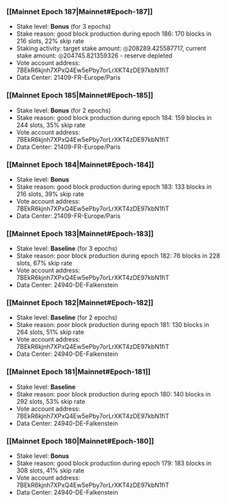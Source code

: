 ### [[Mainnet Epoch 187|Mainnet#Epoch-187]]
* Stake level: **Bonus** (for 3 epochs)
* Stake reason: good block production during epoch 186: 170 blocks in 216 slots, 22% skip rate
* Staking activity: target stake amount: ◎208289.425587717, current stake amount: ◎204745.821359326 - reserve depleted
* Vote account address: 7BEkR6kjnh7XPxQ4Ew5ePby7orLrXKT4zDE97kbN1fiT
* Data Center: 21409-FR-Europe/Paris
### [[Mainnet Epoch 185|Mainnet#Epoch-185]]
* Stake level: **Bonus** (for 2 epochs)
* Stake reason: good block production during epoch 184: 159 blocks in 244 slots, 35% skip rate
* Vote account address: 7BEkR6kjnh7XPxQ4Ew5ePby7orLrXKT4zDE97kbN1fiT
* Data Center: 21409-FR-Europe/Paris
### [[Mainnet Epoch 184|Mainnet#Epoch-184]]
* Stake level: **Bonus**
* Stake reason: good block production during epoch 183: 133 blocks in 216 slots, 39% skip rate
* Vote account address: 7BEkR6kjnh7XPxQ4Ew5ePby7orLrXKT4zDE97kbN1fiT
* Data Center: 21409-FR-Europe/Paris
### [[Mainnet Epoch 183|Mainnet#Epoch-183]]
* Stake level: **Baseline** (for 3 epochs)
* Stake reason: poor block production during epoch 182: 76 blocks in 228 slots, 67% skip rate 
* Vote account address: 7BEkR6kjnh7XPxQ4Ew5ePby7orLrXKT4zDE97kbN1fiT
* Data Center: 24940-DE-Falkenstein
### [[Mainnet Epoch 182|Mainnet#Epoch-182]]
* Stake level: **Baseline** (for 2 epochs)
* Stake reason: poor block production during epoch 181: 130 blocks in 264 slots, 51% skip rate 
* Vote account address: 7BEkR6kjnh7XPxQ4Ew5ePby7orLrXKT4zDE97kbN1fiT
* Data Center: 24940-DE-Falkenstein
### [[Mainnet Epoch 181|Mainnet#Epoch-181]]
* Stake level: **Baseline**
* Stake reason: poor block production during epoch 180: 140 blocks in 292 slots, 53% skip rate 
* Vote account address: 7BEkR6kjnh7XPxQ4Ew5ePby7orLrXKT4zDE97kbN1fiT
* Data Center: 24940-DE-Falkenstein
### [[Mainnet Epoch 180|Mainnet#Epoch-180]]
* Stake level: **Bonus**
* Stake reason: good block production during epoch 179: 183 blocks in 308 slots, 41% skip rate
* Vote account address: 7BEkR6kjnh7XPxQ4Ew5ePby7orLrXKT4zDE97kbN1fiT
* Data Center: 24940-DE-Falkenstein